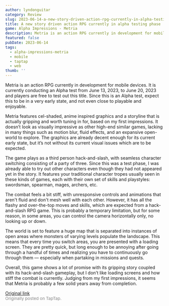 ```yaml
---
author: lyndonguitar
category: Review
slug: 2023-06-14-a-new-story-driven-action-rpg-currently-in-alpha-testing-phase-alpha-impressions-metri
title: A new story driven action RPG currently in alpha testing phase | Alpha Impressions - Metria
game: Alpha Impressions - Metria
description: Metria is an action RPG currently in development for mobile devices. It is currently conducting an Alpha test from June 13, 2023, to June 20, 2023 and players are free to test out this title. Since this is an Alpha test, expect this to be in a very early state, and not even close to playable and enjoyable.
featured: false
pubDate: 2023-06-14
tags:
  - alpha-impressions-metria
  - mobile
  - taptap
  - web
thumb: ''
---
```


Metria is an action RPG currently in development for mobile devices. It is currently conducting an Alpha test from June 13, 2023, to June 20, 2023 and players are free to test out this title. Since this is an Alpha test, expect this to be in a very early state, and not even close to playable and enjoyable.

Metria features cel-shaded, anime inspired graphics and a storyline that is actually gripping and worth tuning in for, based on my first impressions. It doesn’t look as visually impressive as other high-end similar games, lacking in many things such as motion blur, fluid effects, and an expansive open-world to explore. The graphics are already decent enough for its current early state, but it’s not without its current visual issues which are to be expected.

The game plays as a third person hack-and-slash, with seamless character switching consisting of a party of three. Since this was a test phase, I was already able to try out other characters even though they had not appeared yet in the story. It features your traditional character tropes usually seen in these kinds of games, each with their own set of skills and playstyles: swordsman, spearman, mages, archers, etc.

The combat feels a bit stiff, with unresponsive controls and animations that aren't fluid and don't mesh well with each other. However, it has all the flashy and over-the-top moves and skills, which are expected from a hack-and-slash RPG game. This is probably a temporary limitation, but for some reason, in some areas, you can control the camera horizontally only, no looking up or down.

The world is set to feature a huge map that is separated into instances of open areas where monsters of varying levels populate the landscape. This means that every time you switch areas, you are presented with a loading screen. They are pretty quick, but long enough to be annoying after going through a handful of times and realizing you have to continuously go through them — especially when partaking in missions and quests.

Overall, this game shows a lot of promise with its gripping story coupled with its hack-and-slash gameplay, but I don’t like loading screens and how stiff the combat is currently. Judging from my first impressions, it seems that Metria is probably a few solid years away from completion.

[Original link](https://www.taptap.io/post/5814353)<br><span style="font-size: 0.95em; color: #888;">Originally posted on TapTap.</span>